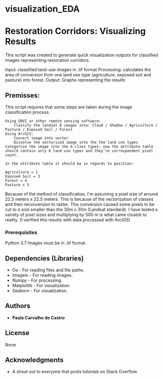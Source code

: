 # visualization_EDA
# Restoration Corridors: Visualizing Results 

This script was created to generate quick visualization outputs for classified images representing restoration corridors. 

Input: classified land-use images in .tif format
Processing: calculates the area of conversion from one land use type (agriculture, exposed soil and pasture) into forest.
Output: Graphs representing the results 


## Premisses:

This script requires that some steps are taken during the image classification process.

```
Using ENVI or other remote sensing software:
	Classify the landsat 8 images into: Cloud / Shadow / Agriculture / Pasture / Exposed Soil / Forest
Using ArcGIS:
	Convert image into vector 
	Dissolve the vectorized image into the the land use types
Categorize the image into the 6 class types: now the attribute table should contain only 6 land use types and they’re correspondent pixel count.

In the attribute table it should be in regards to position:

Agriculture = 1
Exposed Soil = 3
Forest = 4
Pasture = 5

```

Because of the method of classification, I'm assuming a pixel size of around 22.5 meters x 22.5 meters. This is because of the vectorization of classes and then reconversion to raster.
This conversion caused some pixels to be cut to a size smaller than the 30m x 30m (Landsat standard).
I have tested a variety of pixel sizes and multiplying by 500 m is what came closest to reality. (I verified this results with data processed with ArcGIS)

### Prerequisites

Python 3.7
Images must be in .tif format. 


## Dependencies (Libraries)

* Os - For reading files and file paths.
* Imageio - For reading images.
* Numpy - For processing.
* Matplotlib - For visualization.
* Seaborn - For visualization.


## Authors

* **Paula Carvalho de Castro** 

## License

None

## Acknowledgments

* A shout out to everyone that posts tutorials on Stack Overflow 
